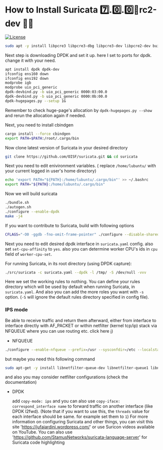 # How to Install Suricata  7️⃣.0️⃣.0️⃣💨rc2-dev  🕵️‍♂️
[![License](https://img.shields.io/badge/License-GNU%20GPL-blue)](https://opensource.org/license/gpl-3-0/)

```bash
sudo apt -y install libpcre3 libpcre3-dbg libpcre3-dev libpcre2-dev build-essential autoconf automake libtool libpcap-dev libnet1-dev libyaml-0-2 libyaml-dev pkg-config zlib1g zlib1g-dev libcap-ng-dev libcap-ng0 make libmagic-dev libjansson-dev rustc cargo jq git-core 
```

Next step is downloading DPDK and set it up. here I set to ports for dpdk. change it with your need.
```bash
apt install dpdk dpdk-dev
ifconfig ens160 down
ifconfig ens192 down
modprobe igb
modprobe uio_pci_generic
dpdk-devbind.py -b uio_pci_generic 0000:03:00.0 
dpdk-devbind.py -b uio_pci_generic 0000:0b:00.0 
dpdk-hugepages.py --setup 1G
```
Remember to check huge-page's allocation by `dpdk-hugepages.py --show` and rerun the allocation again if needed.

Next, you  need to install cbindgen
```bash
cargo install --force cbindgen
export PATH=$PATH:/root/.cargo/bin
```
Now clone latest version of Suricata in your desired directory
```bash
git clone https://github.com/OISF/suricata.git && cd suricata
```

Next you need to edit enivironment variables. ( replace `/home/lubuntu/` with your current logged in user's home directory)
```bash
echo 'export PATH="${PATH}:/home/lubuntu/.cargo/bin"' >> ~/.bashrc
export PATH="${PATH}:/home/lubuntu/.cargo/bin"
```

Now we will build suricata
```bash
./bundle.sh
./autogen.sh
./configure --enable-dpdk
make -j4
```

If you want to contribute to Suricata, build with following options
```bash
CFLAGS="-O0 -ggdb -fno-omit-frame-pointer" ./configure --disable-shared --enable-debug --enable-unittests --enable-dpdk
```
Next you need to edit desired dpdk interface in `suricata.yaml` config. also set `set-cpu-affinity` to `yes`. also you can determine worker CPU's ids in `cpu` field of `worker-cpu-set`.

For running Suricata, in its root directory (using DPDK capture):
```bash
./src/suricata -c suricata.yaml --dpdk -l /tmp/ -S /dev/null -vvv
```
Here we set the working rules to nothing. You can define your rules directory which will be used by default when running Suricata, in `suricata.yaml`. And also you can add the more roles you want with `-s` option. (`-S` will ignore the default rules directory specified in config file).

### IPS mode
Be able to receive traffic and return them afterward, either from interface to interface directly with AF_PACKET or within netfilter (kernel tcp/ip) stack via NFQUEUE where you can use routing etc. click here [ℹ️](https://docs.suricata.io/en/suricata-6.0.0/setting-up-ipsinline-for-linux.html))
- NFQUEUE
```bash
./configure --enable-nfqueue --prefix=/usr --sysconfdir=/etc --localstatedir=/var
```
  but maybe you need this following command
```bash
sudo apt-get -y install libnetfilter-queue-dev libnetfilter-queue1 libnfnetlink-dev libnfnetlink0
```
  and also you may consider netfilter configurations (check the documentation)
- DPDK

  add  `copy-mode: ips` and you can also use `copy-iface: correspond_interface name` to forward traffic on another interface (like DPDK l2fwd). (Note that if you want to use this, the `threads` value for each interface should be same. for example set them to `1`)
For more information on configuring Suricata and other things, you can visit this site 'https://jufajardini.wordpress.com/' or use Suricon videos available on YouTube.
You can also use 'https://github.com/StamusNetworks/suricata-language-server' for Suricata code highlighting
